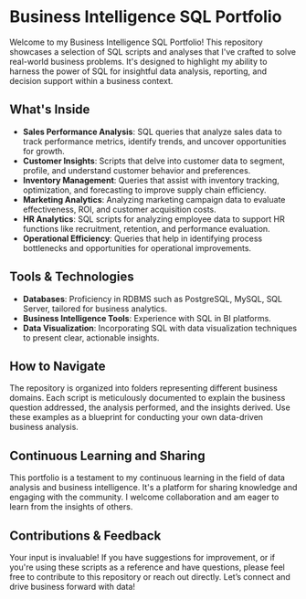 # Business Intelligence SQL Portfolio

Welcome to my Business Intelligence SQL Portfolio! This repository showcases a selection of SQL scripts and analyses that I've crafted to solve real-world business problems. It's designed to highlight my ability to harness the power of SQL for insightful data analysis, reporting, and decision support within a business context.

## What's Inside

- **Sales Performance Analysis**: SQL queries that analyze sales data to track performance metrics, identify trends, and uncover opportunities for growth.
- **Customer Insights**: Scripts that delve into customer data to segment, profile, and understand customer behavior and preferences.
- **Inventory Management**: Queries that assist with inventory tracking, optimization, and forecasting to improve supply chain efficiency.
- **Marketing Analytics**: Analyzing marketing campaign data to evaluate effectiveness, ROI, and customer acquisition costs.
- **HR Analytics**: SQL scripts for analyzing employee data to support HR functions like recruitment, retention, and performance evaluation.
- **Operational Efficiency**: Queries that help in identifying process bottlenecks and opportunities for operational improvements.

## Tools & Technologies

- **Databases**: Proficiency in RDBMS such as PostgreSQL, MySQL, SQL Server, tailored for business analytics.
- **Business Intelligence Tools**: Experience with SQL in BI platforms.
- **Data Visualization**: Incorporating SQL with data visualization techniques to present clear, actionable insights.

## How to Navigate

The repository is organized into folders representing different business domains. Each script is meticulously documented to explain the business question addressed, the analysis performed, and the insights derived. Use these examples as a blueprint for conducting your own data-driven business analysis.

## Continuous Learning and Sharing

This portfolio is a testament to my continuous learning in the field of data analysis and business intelligence. It's a platform for sharing knowledge and engaging with the community. I welcome collaboration and am eager to learn from the insights of others.

## Contributions & Feedback

Your input is invaluable! If you have suggestions for improvement, or if you're using these scripts as a reference and have questions, please feel free to contribute to this repository or reach out directly. Let’s connect and drive business forward with data!
